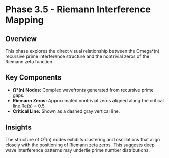 
# Phase 3.5 - Riemann Interference Mapping

## Overview

This phase explores the direct visual relationship between the Omega²(n) recursive prime interference structure and the nontrivial zeros of the Riemann zeta function.

## Key Components

- **Ω²(n) Nodes:** Complex wavefronts generated from recursive prime gaps.
- **Riemann Zeros:** Approximated nontrivial zeros aligned along the critical line Re(s) = 0.5.
- **Critical Line:** Shown as a dashed gray vertical line.

## Insights

The structure of Ω²(n) nodes exhibits clustering and oscillations that align closely with the positioning of Riemann zeta zeros. This suggests deep wave interference patterns may underlie prime number distributions.
